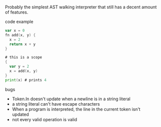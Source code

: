 Probably the simplest AST walking interpreter that still has a decent amount of features.

code example
```go
var x = 0
fn add(x, y) {
  x = 2
  return x + y
}

# this is a scope
{
  var y = 2
  x = add(x, y)
}
print(x) # prints 4
```

bugs
- Token.ln doesn't update when a newline is in a string literal
- a string literal can't have escape characters
- When a program is interpreted, the line in the current token isn't updated
- not every valid operation is valid
